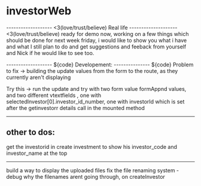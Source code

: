 # investorWeb
------------------- <3(love/trust/believe) 
Real life
--------------------<3(love/trust/believe) 
  ready for demo now, working on a few things which should be done for next week friday, 
  i would like to show you what i have
  and what I still plan to do
  and get suggestions and feeback from yourself and Nick if he would like to see too.

------------------- ${code}
Developement:
---------------  ${code}
  Problem to fix -> building the update values from the form to the route, as they currently aren't displaying 

  Try this -> run the update and try with two form value formAppnd values, and two different vtextfields ,
  one with selectedInvestor[0].investor_id_number, 
  one with investorId 
    which is set after the getinvestorr details call in the mounted method


-------
other to dos: 
---
  get the investorid in create investment to show his investor_code and investor_name at the top 

---
  build a way to display the uploaded files
  fix the file renaming system - debug why the filenames arent going through, on createInvestor
